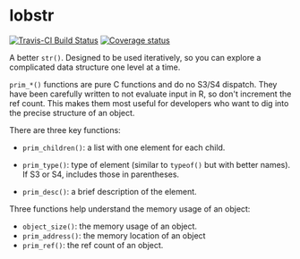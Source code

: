 # lobstr

[![Travis-CI Build Status](https://travis-ci.org/r-lib/lobstr.svg?branch=master)](https://travis-ci.org/r-lib/lobstr)
[![Coverage status](https://codecov.io/gh/r-lib/lobstr/branch/master/graph/badge.svg)](https://codecov.io/github/r-lib/lobstr?branch=master)
 
A better `str()`. Designed to be used iteratively, so you can explore a complicated data structure one level at a time. 

`prim_*()` functions are pure C functions and do no S3/S4 dispatch. They have been carefully written to not evaluate input in R, so don't increment the ref count. This makes them most useful for developers who want to dig into the precise structure of an object.

There are three key functions:

* `prim_children()`: a list with one element for each child.

* `prim_type()`: type of element (similar to `typeof()` but with better names).
  If S3 or S4, includes those in parentheses.

* `prim_desc()`: a brief description of the element.

Three functions help understand the memory usage of an object:

* `object_size()`: the memory usage of an object.
* `prim_address()`: the memory location of an object
* `prim_ref()`: the ref count of an object.
